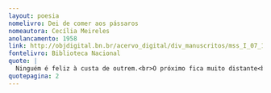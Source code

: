 ```yaml
---
layout: poesia
nomelivro: Dei de comer aos pássaros
nomeautora: Cecília Meireles
anolancamento: 1958
link: http://objdigital.bn.br/acervo_digital/div_manuscritos/mss_I_07_12_033A_n52/mss_I_07_12_033A_n52.pdf
fontelivro: Biblioteca Nacional
quote: |
  Ninguém é feliz à custa de outrem.<br>O próximo fica muito distante<br>e alheio ao nosso amor.
quotepagina: 2
---
```

